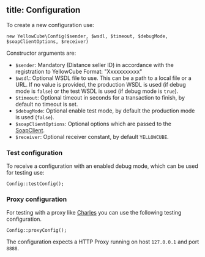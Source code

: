 title: Configuration
---

To create a new configuration use:

    new YellowCube\Config($sender, $wsdl, $timeout, $debugMode, $soapClientOptions, $receiver)

Constructor arguments are:

 * `$sender`: Mandatory <Depositor-ID> (Distance seller ID) in accordance with the registration to YellowCube Format: "Xxxxxxxxxxx"
 * `$wsdl`: Optional WSDL file to use. This can be a path to a local file or a URL. If no value is provided, the production WSDL is used (if debug mode is `false`) or the test WSDL is used (if debug mode is `true`).
 * `$timeout`: Optional timeout in seconds for a transaction to finish, by default no timeout is set.
 * `$debugMode`: Optional enable test mode, by default the production mode is used (`false`).
 * `$soapClientOptions`: Optional options which are passed to the [SoapClient](http://php.net/manual/en/class.soapclient.php).
 * `$receiver`: Optional receiver constant, by default `YELLOWCUBE`.

### Test configuration

To receive a configuration with an enabled debug mode, which can be used for testing use:

    Config::testConfig();

### Proxy configuration

For testing with a proxy like [Charles](http://www.charlesproxy.com/) you can use the following
testing configuration.

    Config::proxyConfig();

The configuration expects a HTTP Proxy running on host `127.0.0.1` and port `8888`.
